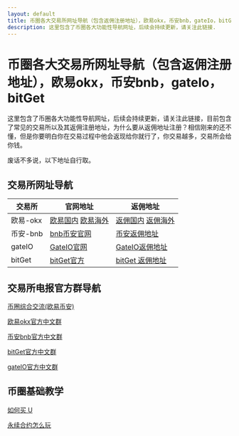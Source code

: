 ```yaml
---
layout: default
title: 币圈各大交易所网址导航（包含返佣注册地址），欧易okx，币安bnb，gateIo，bitGet
description: 这里包含了币圈各大功能性导航网址，后续会持续更新，请关注此链接.
---
```

# 币圈各大交易所网址导航（包含返佣注册地址），欧易okx，币安bnb，gateIo，bitGet

这里包含了币圈各大功能性导航网址，后续会持续更新，请关注此链接，目前包含了常见的交易所以及其返佣注册地址，为什么要从返佣地址注册？相信刚来的还不懂，但是你要明白你在交易过程中他会返现给你就行了，你交易越多，交易所会给你钱。

废话不多说，以下地址自行取。

## 交易所网址导航

|  交易所   | 官网地址  | 返佣地址  |
|  ----  | ----  | ----  |
| 欧易-okx  | [欧易国内](https://www.cnouyi.expert/join/85562820)  [欧易海外](https://www.okx.com/join/85562820) | [返佣国内](https://www.cnouyi.expert/join/39154880) [返佣海外](https://www.okx.com/join/39154880)  |
| 币安-bnb | [bnb币安官网](https://accounts.binance.com/register?ref=BC6OMTRS) | [币安返佣地址](https://accounts.binance.com/register?ref=ED13UFJ5)  |
| gateIO | [GateIO官网](https://www.gate.io/signup/UllHXA0J/off?ref_type=103) | [GateIO返佣地址](https://www.gate.io/signup/UllHXA0J/ab10?ref_type=103)  |
| bitGet | [bitGet官方](https://partner.bitget.com/bg/CVS7PZ) | [bitGet 返佣地址](https://partner.bitget.com/bg/ml6l51911687837747447)  |

## 交易所电报官方群导航
[币圈综合交流(欧易币安)](https://t.me/okxbnbEx)

[欧易okx官方中文群](https://t.me/OKXGroup_CN)

[币安bnb官方中文群](https://t.me/binancechinese)

[bitGet官方中文群](https://t.me/Bitget_CNOfficial)

[gateIO官方中文群](https://t.me/gate_zh)

## 币圈基础教学
[如何买 U](https://www.youtube.com/watch?v=Y2A1SBRD5RM)

[永续合约怎么玩](https://www.youtube.com/watch?v=SJ2vnMhZTbk)